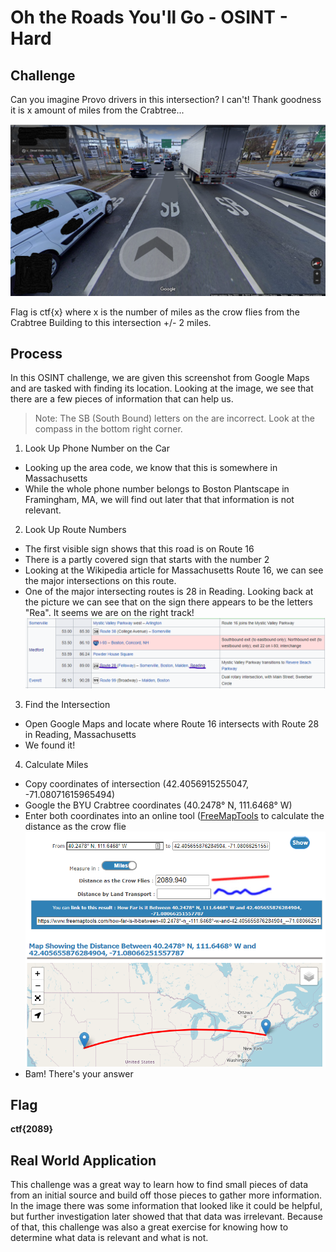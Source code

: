 # Oh the Roads You'll Go - OSINT - Hard  

## Challenge
Can you imagine Provo drivers in this intersection? I can't! Thank goodness it is x amount of miles from the Crabtree...  

![Intersection](Pictures/crazy_roads.png)

Flag is ctf{x} where x is the number of miles as the crow flies from the Crabtree Building to this intersection +/- 2 miles.

## Process
In this OSINT challenge, we are given this screenshot from Google Maps and are tasked with finding its location. Looking at the image, we see that there are a few pieces of information that can help us. 

> Note: The SB (South Bound) letters on the are incorrect. Look at the compass in the bottom right corner.  

1. Look Up Phone Number on the Car
 - Looking up the area code, we know that this is somewhere in Massachusetts
 - While the whole phone number belongs to Boston Plantscape in Framingham, MA, we will find out later that that information is not relevant. 
2. Look Up Route Numbers
 - The first visible sign shows that this road is on Route 16
 - There is a partly covered sign that starts with the number 2
 - Looking at the Wikipedia article for Massachusetts Route 16, we can see the major intersections on this route.
 - One of the major intersecting routes is 28 in Reading. Looking back at the picture we can see that on the sign there appears to be the letters "Rea". It seems we are on the right track!
 ![Route28](Pictures/Route28.png)
 3. Find the Intersection
 - Open Google Maps and locate where Route 16 intersects with Route 28 in Reading, Massachusetts
 - We found it!
 4. Calculate Miles
 - Copy coordinates of intersection (42.4056915255047, -71.08071615965494)
 - Google the BYU Crabtree coordinates (40.2478° N, 111.6468° W)
 - Enter both coordinates into an online tool ([FreeMapTools](https://www.freemaptools.com/how-far-is-it-between-boston_-massachussets-and-los-angeles-california_-usa.htm) to calculate the distance as the crow flie
 ![Distnace2](Pictures/Distance.png)
 - Bam! There's your answer  
   
## Flag
 **ctf{2089}**

## Real World Application
This challenge was a great way to learn how to find small pieces of data from an initial source and build off those pieces to gather more information. In the image there was some information that looked like it could be helpful, but further investigation later showed that that data was irrelevant. Because of that, this challenge was also a great exercise for knowing how to determine what data is relevant and what is not.